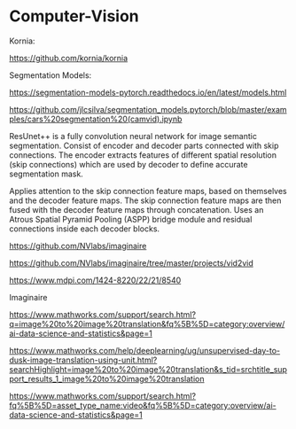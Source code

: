# Computer-Vision

Kornia:

https://github.com/kornia/kornia

Segmentation Models:

https://segmentation-models-pytorch.readthedocs.io/en/latest/models.html

https://github.com/jlcsilva/segmentation_models.pytorch/blob/master/examples/cars%20segmentation%20(camvid).ipynb

ResUnet++ is a fully convolution neural network for image semantic segmentation. Consist of encoder and decoder parts connected with skip connections. The encoder extracts features of different spatial resolution (skip connections) which are used by decoder to define accurate segmentation mask.

Applies attention to the skip connection feature maps, based on themselves and the decoder feature maps. The skip connection feature maps are then fused with the decoder feature maps through concatenation. Uses an Atrous Spatial Pyramid Pooling (ASPP) bridge module and residual connections inside each decoder blocks.


https://github.com/NVlabs/imaginaire

https://github.com/NVlabs/imaginaire/tree/master/projects/vid2vid

https://www.mdpi.com/1424-8220/22/21/8540


Imaginaire

https://www.mathworks.com/support/search.html?q=image%20to%20image%20translation&fq%5B%5D=category:overview/ai-data-science-and-statistics&page=1

https://www.mathworks.com/help/deeplearning/ug/unsupervised-day-to-dusk-image-translation-using-unit.html?searchHighlight=image%20to%20image%20translation&s_tid=srchtitle_support_results_1_image%20to%20image%20translation

https://www.mathworks.com/support/search.html?fq%5B%5D=asset_type_name:video&fq%5B%5D=category:overview/ai-data-science-and-statistics&page=1


